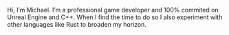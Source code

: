 Hi, I’m Michael. I’m a professional game developer and 100% commited on Unreal Engine and C++.
When I find the time to do so I also experiment with other languages like Rust to broaden my horizon.

<!---
MichaelCenger/MichaelCenger is a ✨ special ✨ repository because its `README.md` (this file) appears on your GitHub profile.
You can click the Preview link to take a look at your changes.
--->
